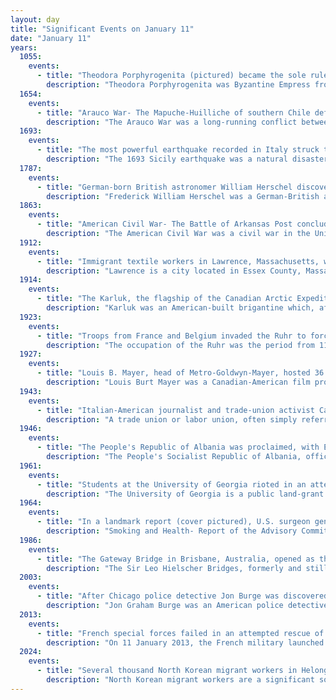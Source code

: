 ```yaml
---
layout: day
title: "Significant Events on January 11"
date: "January 11"
years:
  1055:
    events:
      - title: "Theodora Porphyrogenita (pictured) became the sole ruler of the Byzantine Empire after the death of her brother-in-law Constantine IX Monomachos."
        description: "Theodora Porphyrogenita was Byzantine Empress from 21 April 1042 to her death on 31 August 1056, and sole ruler from 11 January 1055. She was the last sovereign of the Macedonian dynasty, that ruled the Byzantine Empire for almost 200 years."
  1654:
    events:
      - title: "Arauco War- The Mapuche-Huilliche of southern Chile defeated a slave-hunting Spanish army at the Battle of Río Bueno."
        description: "The Arauco War was a long-running conflict between colonial Spaniards and the Mapuche people, mostly fought in the Araucanía region of Chile. The conflict began at first as a reaction to the Spanish conquerors attempting to establish cities and force Mapuches into servitude. It subsequently evolved over time into phases comprising drawn-out sieges, slave-hunting expeditions, pillaging raids, punitive expeditions, and renewed Spanish attempts to secure lost territories. Abduction of women and war rape was common on both sides."
  1693:
    events:
      - title: "The most powerful earthquake recorded in Italy struck the island of Sicily, causing 60,000 deaths and prompting a period of architectural revival."
        description: "The 1693 Sicily earthquake was a natural disaster that struck parts of southern Italy near Sicily, then a territory part of the Crown of Aragon by the Kings of Spain Calabria and Malta, on 11 January at around 21-00 local time. This earthquake was preceded by a damaging foreshock on 9 January. The main quake had an estimated magnitude of 7.4 on the moment magnitude scale, the most powerful in recorded Italian history, and a maximum intensity of XI (Extreme) on the Mercalli intensity scale, destroying at least 70 towns and cities, seriously affecting an area of 5,600 square kilometres (2,200 sq mi) and causing the death of about 60,000 people."
  1787:
    events:
      - title: "German-born British astronomer William Herschel discovered two Uranian moons, later named Oberon and Titania by his son John."
        description: "Frederick William Herschel was a German-British astronomer and composer. He frequently collaborated with his younger sister and fellow astronomer Caroline Herschel. Born in the Electorate of Hanover, William Herschel followed his father into the military band of Hanover, before emigrating to Britain in 1757 at the age of nineteen."
  1863:
    events:
      - title: "American Civil War- The Battle of Arkansas Post concluded with the Union Army capturing a fort from Confederate forces near the mouth of the Arkansas River."
        description: "The American Civil War was a civil war in the United States between the Union and the Confederacy, which was formed in 1861 by states that had seceded from the Union. The central conflict leading to war was a dispute over whether slavery should be permitted to expand into the western territories, leading to more slave states, or be prohibited from doing so, which many believed would place slavery on a course of ultimate extinction."
  1912:
    events:
      - title: "Immigrant textile workers in Lawrence, Massachusetts, went on strike in response to a pay cut corresponding to a new state law shortening the working week."
        description: "Lawrence is a city located in Essex County, Massachusetts, United States, on the Merrimack River. At the 2020 census, the city had a population of 89,143. Surrounding communities include Methuen to the north, Andover to the southwest, and North Andover to the east. Lawrence and Salem were the county seats of Essex County, until the state abolished county government in 1999. Lawrence is part of the Merrimack Valley."
  1914:
    events:
      - title: "The Karluk, the flagship of the Canadian Arctic Expedition, sank after being crushed by ice."
        description: "Karluk was an American-built brigantine which, after many years' service as a whaler, was acquired by the Canadian government in 1913 to act as flagship to the Canadian Arctic Expedition. While on her way to the expedition's rendezvous at Herschel Island, Karluk became trapped in the Arctic pack ice and, after drifting for several months, was crushed and sank in January 1914. Of the 25 aboard, eleven died, either during the attempts to reach land by marching over the ice, or after arrival at the temporary refuge of Wrangel Island."
  1923:
    events:
      - title: "Troops from France and Belgium invaded the Ruhr to force the Weimar Republic to pay reparations in the aftermath of World War I."
        description: "The occupation of the Ruhr was the period from 11 January 1923 to 25 August 1925 when French and Belgian troops occupied the Ruhr region of Weimar Republic Germany."
  1927:
    events:
      - title: "Louis B. Mayer, head of Metro-Goldwyn-Mayer, hosted 36 people involved in the film industry at a banquet, where he announced the creation of what would become the Academy of Motion Picture Arts and Sciences."
        description: "Louis Burt Mayer was a Canadian-American film producer and co-founder of Metro-Goldwyn-Mayer studios (MGM) in 1924. Under Mayer's management, MGM became the film industry's most prestigious movie studio, accumulating the largest concentration of leading writers, directors, and stars in Hollywood."
  1943:
    events:
      - title: "Italian-American journalist and trade-union activist Carlo Tresca, a leading public opponent of the Mafia infiltration of unions, was assassinated in New York City."
        description: "A trade union or labor union, often simply referred to as a union, is an organization of workers whose purpose is to maintain or improve the conditions of their employment, such as attaining better wages and benefits, improving working conditions, improving safety standards, establishing complaint procedures, developing rules governing status of employees and protecting and increasing the bargaining power of workers."
  1946:
    events:
      - title: "The People's Republic of Albania was proclaimed, with Enver Hoxha as the country's de facto head of state."
        description: "The People's Socialist Republic of Albania, officially the People's Republic of Albania from 1946 to 1976 and later the Republic of Albania from 1991 to 1992, was the period in Albanian history when the country was a communist state under the one-party rule of the Party of Labor of Albania (PLA), first led by First Secretary Enver Hoxha from 1946 to 1985, and then by Ramiz Alia from 1985 to 1991. The period of Enver Hoxha's leadership is commonly referred to as Hoxhaist Albania, the Hoxhaist regime, or simply the Hoxha regime."
  1961:
    events:
      - title: "Students at the University of Georgia rioted in an attempt to prevent two African American students from attending the school."
        description: "The University of Georgia is a public land-grant research university with its main campus in Athens, Georgia, United States. Chartered in 1785, it is the oldest public university in the United States. It is the flagship school of the University System of Georgia."
  1964:
    events:
      - title: "In a landmark report (cover pictured), U.S. surgeon general Luther Terry issued a warning that tobacco smoking may be hazardous to health, concluding that it has a causative role in lung cancer, chronic bronchitis, and other illnesses."
        description: "Smoking and Health- Report of the Advisory Committee to the Surgeon General of the Public Health Service was a landmark report published on January 11, 1964, by the Surgeon General's Advisory Committee on Smoking and Health, chaired by Luther Terry, Surgeon General of the United States. It reported on the negative health effects of tobacco smoking, finding that it was linked to the occurrence of chronic bronchitis, emphysema, heart disease, and lung cancer. The release of the report was one of the top news stories of 1964, leading to policy such as the Cigarette Labeling and Advertising Act of 1965 and the Public Health Cigarette Smoking Act of 1969."
  1986:
    events:
      - title: "The Gateway Bridge in Brisbane, Australia, opened as the largest prestressed-concrete, single-box bridge in the world."
        description: "The Sir Leo Hielscher Bridges, formerly and still collectively referred to as the Gateway Bridge, are a pair of twin road bridges that carry the Gateway Motorway (M1) over the Brisbane River, skirting the eastern suburbs of the city of Brisbane. The western bridge carries traffic to the north and the eastern bridge carries traffic to the south. They are the most eastern crossings of the Brisbane River and the closest to Moreton Bay, crossing at the Quarries Reach and linking the suburbs of Eagle Farm and Murarrie. The original western bridge was opened on 11 January 1986 and cost A$92 million to build. The duplicate bridge was opened in May 2010, and cost $350 million."
  2003:
    events:
      - title: "After Chicago police detective Jon Burge was discovered to have extracted forced confessions from more than 200 suspects, the governor of Illinois commuted the death sentences of 167 prisoners and pardoned four others."
        description: "Jon Graham Burge was an American police detective and commander in the Chicago Police Department. He was found guilty of lying about 'directly participating in or implicitly approving the torture' of at least 118 people in police custody in order to force false confessions."
  2013:
    events:
      - title: "French special forces failed in an attempted rescue of a DGSE agent, who had been taken hostage in 2009 by al-Shabaab, in Bulo Marer, Somalia."
        description: "On 11 January 2013, the French military launched an unsuccessful operation in Bulo Marer, Lower Shabelle, Somalia to rescue French hostage Denis Allex from the militant Islamist organization al-Shabaab. Allex was executed in response, and two French commandos, at least 17 Islamist militants and at least eight civilians were killed in the firefight."
  2024:
    events:
      - title: "Several thousand North Korean migrant workers in Helong engaged in civil unrest, including a factory occupation and the taking of managers as hostages, due to unpaid wages."
        description: "North Korean migrant workers are a significant source of finances for the North Korean state. Often working in hard labour fields such as construction, logging, textile production, or mining, migrant workers' conditions have been frequently described by human rights activists as a modern-day form of slavery. North Korean labourers are frequently found in China, Russia, and the Gulf states, although they are also located in other countries."
---
```

